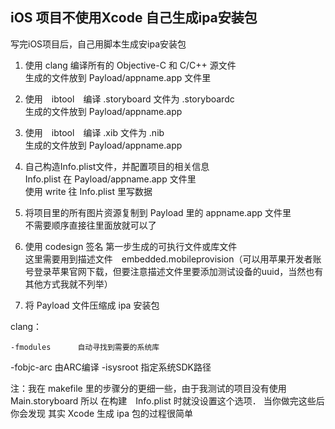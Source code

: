 ## iOS 项目不使用Xcode 自己生成ipa安装包

写完iOS项目后，自己用脚本生成安ipa安装包

1. 使用 clang 编译所有的 Objective-C 和  C/C++ 源文件   
   生成的文件放到 Payload/appname.app 文件里

2. 使用　ibtool　编译 .storyboard 文件为 .storyboardc    
   生成的文件放到 Payload/appname.app
   
3. 使用　ibtool　编译 .xib 文件为 .nib    
   生成的文件放到 Payload/appname.app

4. 自己构造Info.plist文件，并配置项目的相关信息      
   Info.plist 在 Payload/appname.app 文件里      
   使用 write 往 Info.plist 里写数据    

5. 将项目里的所有图片资源复制到 Payload 里的 appname.app 文件里    
   不需要顺序直接往里面放就可以了

6. 使用 codesign 签名 第一步生成的可执行文件或库文件      
   这里需要用到描述文件　embedded.mobileprovision（可以用苹果开发者账号登录苹果官网下载，但要注意描述文件里要添加测试设备的uuid，当然也有其他方式我就不列举）
   
7. 将 Payload 文件压缩成 ipa 安装包


clang：

	-fmodules      自动寻找到需要的系统库
   -fobjc-arc     由ARC编译
	-isysroot      指定系统SDK路径
	

注：我在 makefile 里的步骤分的更细一些，由于我测试的项目没有使用 Main.storyboard 所以 在构建　Info.plist 时就没设置这个选项．
当你做完这些后你会发现 其实 Xcode 生成 ipa 包的过程很简单

